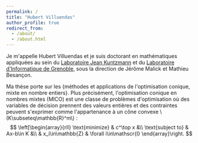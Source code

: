 ```yaml
---
permalink: /
title: "Hubert Villuendas"
author_profile: true
redirect_from: 
  - /about/
  - /about.html
---
```


Je m'appelle Hubert Villuendas et je suis doctorant en mathématiques appliquées au sein du [Laboratoire Jean Kuntzmann](https://www-ljk.imag.fr/) et du [Laboratoire d'Informatique de Grenoble](https://www.liglab.fr/fr), sous la direction de Jérôme Malick et Mathieu Besançon.

Ma thèse porte sur les {méthodes et applications de l'optimisation conique, mixte en nombre entiers}. Plus précisément, l'optimisation conique en nombres mixtes (MICO) est une classe de problèmes d'optimisation où des variables de décision prennent des valeurs entières et des contraintes peuvent s'exprimer comme l'appartenance à un cône convexe \\(K\subseteq\mathbb{R}^m\\) :
$$
\left[\begin{array}{rll}
\text{minimize} & c^\top x &\\
\text{subject to} & Ax-b\in K &\\
& x_i\in\mathbb{Z} & \forall i\in\mathscr{I}
\end{array}\right.
$$
